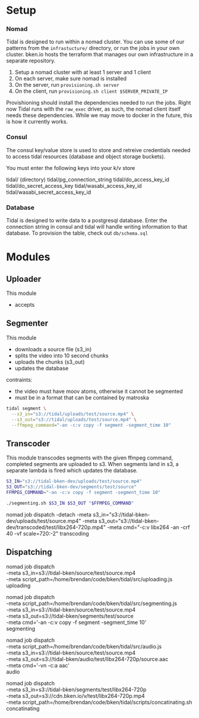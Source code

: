 # Setup

### Nomad

Tidal is designed to run within a nomad cluster. You can use some of our patterns from the `infrastucture/` directory, or run the jobs in your own cluster. bken.io hosts the terraform that manages our own infrastructure in a separate repository.

1. Setup a nomad cluster with at least 1 server and 1 client
2. On each server, make sure nomad is installed
3. On the server, run `provisioning.sh server`
4. On the client, run `provisioning.sh client $SERVER_PRIVATE_IP`

Provishioning should install the dependencies needed to run the jobs. Right now Tidal runs with the `raw_exec` driver, as such, the nomad client itself needs these dependencies. While we may move to docker in the future, this is how it currently works.

### Consul

The consul key/value store is used to store and retreive credentials needed to access tidal resources (database and object storage buckets).

You must enter the following keys into your k/v store

tidal/ (directory)
tidal/pg_connection_string
tidal/do_access_key_id
tidal/do_secret_access_key
tidal/wasabi_access_key_id
tidal/wasabi_secret_access_key_id

### Database

Tidal is designed to write data to a postgresql database. Enter the connection string in consul and tidal will handle writing information to that database. To provision the table, check out `db/schema.sql`

# Modules

## Uploader

This module

- accepts 

## Segmenter

This module

- downloads a source file (s3_in)
- splits the video into 10 second chunks
- uploads the chunks (s3_out)
- updates the database

contraints:

- the video must have moov atoms, otherwise it cannot be segmented
- must be in a format that can be contained by matroska

```bash
tidal segment \
  --s3_in="s3://tidal/uploads/test/source.mp4" \
  --s3_out="s3://tidal/uploads/test/source.mp4" \
  --ffmpeg_command="-an -c:v copy -f segment -segment_time 10"
```

## Transcoder

This module transcodes segments with the given ffmpeg command, completed segments are uploaded to s3. When segments land in s3, a separate lambda is fired which updates the database.

```bash
S3_IN="s3://tidal-bken-dev/uploads/test/source.mp4"
S3_OUT="s3://tidal-bken-dev/segments/test/source"
FFMPEG_COMMAND="-an -c:v copy -f segment -segment_time 10"

./segmenting.sh $S3_IN $S3_OUT "$FFMPEG_COMMAND"
```

nomad job dispatch -detach -meta s3_in="s3://tidal-bken-dev/uploads/test/source.mp4" -meta s3_out="s3://tidal-bken-dev/transcoded/test/libx264-720p.mp4" -meta cmd="-c:v libx264 -an -crf 40 -vf scale=720:-2" transcoding

## Dispatching

nomad job dispatch \
  -meta s3_in=s3://tidal-bken/source/test/source.mp4 \
  -meta script_path=/home/brendan/code/bken/tidal/src/uploading.js \
  uploading

nomad job dispatch \
  -meta script_path=/home/brendan/code/bken/tidal/src/segmenting.js \
  -meta s3_in=s3://tidal-bken/source/test/source.mp4 \
  -meta s3_out=s3://tidal-bken/segments/test/source \
  -meta cmd='-an -c:v copy -f segment -segment_time 10' \
  segmenting

nomad job dispatch \
  -meta script_path=/home/brendan/code/bken/tidal/src/audio.js \
  -meta s3_in=s3://tidal-bken/source/test/source.mp4 \
  -meta s3_out=s3://tidal-bken/audio/test/libx264-720p/source.aac \
  -meta cmd='-vn -c:a aac' \
  audio

nomad job dispatch \
  -meta s3_in=s3://tidal-bken/segments/test/libx264-720p \
  -meta s3_out=s3://cdn.bken.io/v/test/libx264-720p.mp4 \
  -meta script_path=/home/brendan/code/bken/tidal/scripts/concatinating.sh \
  concatinating